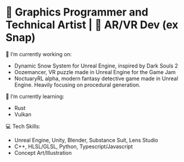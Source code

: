 # 🦊 Graphics Programmer and Technical Artist | 🧠 AR/VR Dev (ex Snap)

🔭 I’m currently working on:
 - Dynamic Snow System for Unreal Engine, inspired by Dark Souls 2
 - Oozemancer, VR puzzle made in Unreal Engine for the Game Jam
 - NoctuaryRL alpha, modern fantasy detective game made in Unreal Engine. Heavily focusing on procedural generation.

🌱 I’m currently learning:
 - Rust
 - Vulkan

💻 Tech Skills:
 - Unreal Engine, Unity, Blender, Substance Suit, Lens Studio
 - C++, HLSL/GLSL, Python, Typescript/Javascript
 - Concept Art/Illustration

<!--
**vadstart/vadstart** is a ✨ _special_ ✨ repository because its `README.md` (this file) appears on your GitHub profile.

Here are some ideas to get you started:

- 🔭 I’m currently working on ...
- 🌱 I’m currently learning ...
- 👯 I’m looking to collaborate on ...
- 🤔 I’m looking for help with ...
- 💬 Ask me about ...
- 📫 How to reach me: ...
- 😄 Pronouns: ...
- ⚡ Fun fact: ...
-->

